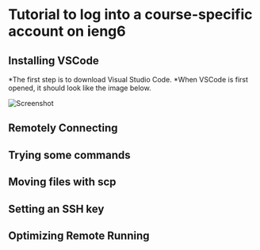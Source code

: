 # Tutorial to log into a course-specific account on ieng6

## Installing VSCode

*The first step is to download Visual Studio Code. 
*When VSCode is first opened, it should look like the image below.

![Screenshot](https://user-images.githubusercontent.com/114367462/193203794-2ab46a33-d12b-4e34-9cfe-aa65315559ef.png)

## Remotely Connecting



## Trying some commands

## Moving files with scp

## Setting an SSH key

## Optimizing Remote Running





